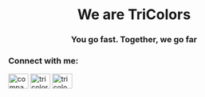<h1 align="center">We are TriColors</h1>
<h3 align="center">You go fast. Together, we go far</h3>

<h3 align="left">Connect with me:</h3>
<p align="left">
<a href="https://linkedin.com/in/company/tricolors/" target="blank"><img align="center" src="https://raw.githubusercontent.com/rahuldkjain/github-profile-readme-generator/master/src/images/icons/Social/linked-in-alt.svg" alt="company/tricolors/" height="30" width="40" /></a>
<a href="https://instagram.com/tricolors" target="blank"><img align="center" src="https://raw.githubusercontent.com/rahuldkjain/github-profile-readme-generator/master/src/images/icons/Social/instagram.svg" alt="tricolors" height="30" width="40" /></a>
<a href="https://www.behance.net/tricolocreativ" target="blank"><img align="center" src="https://raw.githubusercontent.com/rahuldkjain/github-profile-readme-generator/master/src/images/icons/Social/behance.svg" alt="tricolocreativ" height="30" width="40" /></a>
</p>
